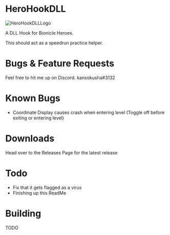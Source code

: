 # HeroHookDLL
![HeroHookDLLLogo](https://user-images.githubusercontent.com/43097509/168440310-e47c2372-14fc-4651-b2d3-753b48ccc7af.png)



A DLL Hook for Bionicle Heroes.

This should act as a speedrun practice helper. 

# Bugs & Feature Requests
Feel free to hit me up on Discord. kansokusha#3132

# Known Bugs
- Coordinate Display causes crash when entering level (Toggle off before exiting or entering level)


# Downloads
Head over to the Releases Page for the latest release

# Todo
- Fix that it gets flagged as a virus
- Finishing up this ReadMe


# Building
TODO

